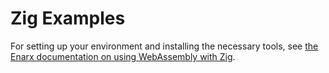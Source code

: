 # Zig Examples

For setting up your environment and installing the necessary tools, see [the Enarx documentation on using WebAssembly with Zig](https://enarx.dev/docs/WebAssembly/Zig).
